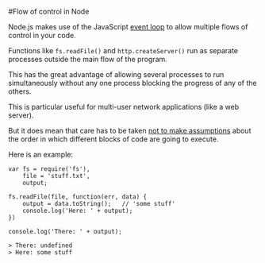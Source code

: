 #Flow of control in Node

Node.js makes use of the JavaScript [event loop](http://en.wikipedia.org/wiki/Event_loop) to allow multiple flows of control in your code.

Functions like `fs.readFile()` and `http.createServer()` run as separate processes outside the main flow of the program.

This has the great advantage of allowing several processes to run simultaneously without any one process blocking the progress of any of the others.

This is particular useful for multi-user network applications (like a web server).

But it does mean that care has to be taken [not to make assumptions](http://blog.sofer.com/tech/2011/06/07/nodejs-confusion.html) about the order in which different blocks of code are going to execute.

Here is an example:

    var fs = require('fs'),
        file = 'stuff.txt',
        output;
 
    fs.readFile(file, function(err, data) {
        output = data.toString();   // 'some stuff' 
        console.log('Here: ' + output);
    })    

    console.log('There: ' + output);

    > There: undefined
    > Here: some stuff

